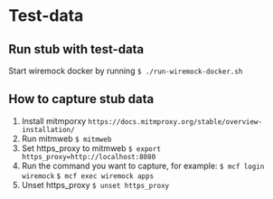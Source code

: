 # Test-data

## Run stub with test-data
Start wiremock docker by running
```$ ./run-wiremock-docker.sh```

## How to capture stub data
1. Install mitmporxy
```https://docs.mitmproxy.org/stable/overview-installation/```
2. Run mitmweb
```$ mitmweb```
3. Set https_proxy to mitmweb
```$ export https_proxy=http://localhost:8080```
4. Run the command you want to capture, for example:
```$ mcf login wiremock```
```$ mcf exec wiremock apps```
5. Unset https_proxy
```$ unset https_proxy```